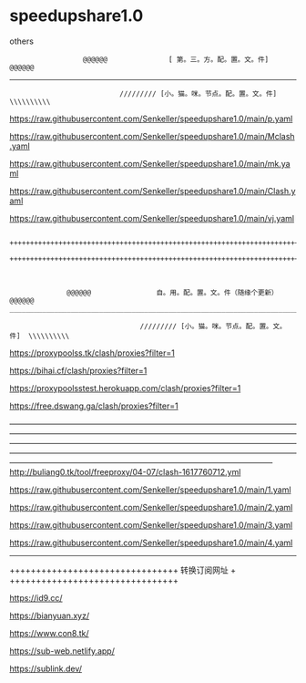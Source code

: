 # speedupshare1.0
others

                      @@@@@@               [ 第。三。方。配。置。文。件]                                         @@@@@@

_________________________________________________________________________________________________________________________________________________________________________________
                               ///////// [小。猫。咪。节点。配。置。文。件]  \\\\\\\\\\
https://raw.githubusercontent.com/Senkeller/speedupshare1.0/main/p.yaml

https://raw.githubusercontent.com/Senkeller/speedupshare1.0/main/Mclash.yaml

https://raw.githubusercontent.com/Senkeller/speedupshare1.0/main/mk.yaml

https://raw.githubusercontent.com/Senkeller/speedupshare1.0/main/Clash.yaml

https://raw.githubusercontent.com/Senkeller/speedupshare1.0/main/vj.yaml

        ++++++++++++++++++++++++++++++++++++++++++++++++++++++++++++++++++++++++
        ++++++++++++++++++++++++++++++++++++++++++++++++++++++++++++++++++++++++
        
    
  
                  @@@@@@                自。用。配。置。文。件（随缘个更新）                                 @@@@@@                      _________________________________________________________________________________________________________________________________________________________________________________

                                    ///////// [小。猫。咪。节点。配。置。文。件]  \\\\\\\\\\


https://proxypoolss.tk/clash/proxies?filter=1

https://bihai.cf/clash/proxies?filter=1

https://proxypoolsstest.herokuapp.com/clash/proxies?filter=1

https://free.dswang.ga/clash/proxies?filter=1


—————————————————————————————————————————————————————————————————————————————————————————————————————————————————————————————————————————————————————————————————————————————————
http://buliang0.tk/tool/freeproxy/04-07/clash-1617760712.yml

https://raw.githubusercontent.com/Senkeller/speedupshare1.0/main/1.yaml

https://raw.githubusercontent.com/Senkeller/speedupshare1.0/main/2.yaml

https://raw.githubusercontent.com/Senkeller/speedupshare1.0/main/3.yaml

https://raw.githubusercontent.com/Senkeller/speedupshare1.0/main/4.yaml




_________________________________________________________________________________________________________________________________________________________________________________
++++++++++++++++++++++++++++++++
转换订阅网址                    +
++++++++++++++++++++++++++++++++

https://id9.cc/

https://bianyuan.xyz/

https://www.con8.tk/

https://sub-web.netlify.app/

https://sublink.dev/
